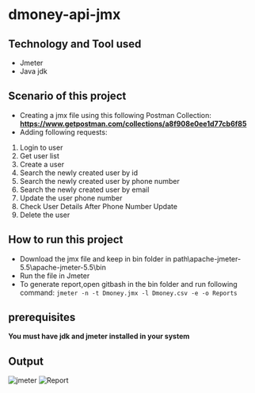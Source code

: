 # dmoney-api-jmx

## Technology and Tool used

- Jmeter
- Java jdk

## Scenario of this project

- Creating a jmx file using this following Postman Collection: **https://www.getpostman.com/collections/a8f908e0ee1d77cb6f85**
- Adding following requests:

1. Login to user
2. Get user list
3. Create a user
4. Search the newly created user by id
5. Search the newly created user by phone number
6. Search the newly created user by email
7. Update the user phone number
8. Check User Details After Phone Number Update
9. Delete the user

## How to run this project

- Download the jmx file and keep in bin folder in path\apache-jmeter-5.5\apache-jmeter-5.5\bin
- Run the file in Jmeter 
- To generate report,open gitbash in the bin folder and run following command: 
 ``jmeter -n -t Dmoney.jmx -l Dmoney.csv -e -o Reports``

## prerequisites
**You must have jdk and jmeter installed in your system**


## Output

![jmeter](https://user-images.githubusercontent.com/54511128/194085460-65ac3dc6-6f90-42ac-99b9-a227a1486e0f.PNG)
![Report](https://user-images.githubusercontent.com/54511128/194085481-c599edf1-1bd1-4caa-a35a-bc64c87fd321.PNG)
